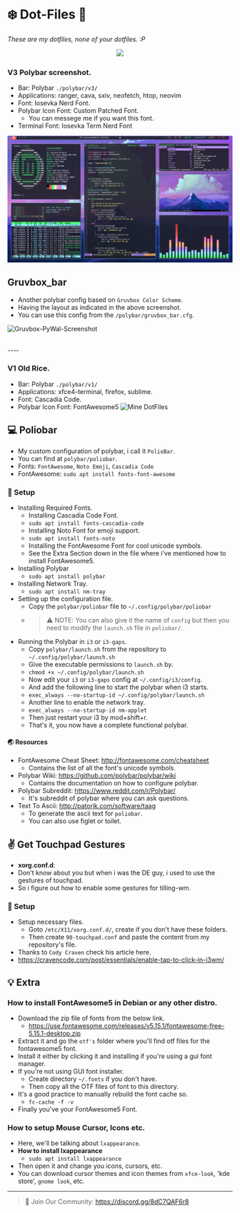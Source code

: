 # :snowflake: Dot-Files :rocket:
*These are my dotfiles, none of your dotfiles. :P*

<p align="center"><img src="https://i.imgur.com/a0qDdtI.png" /></p>


### V3 Polybar screenshot.

- Bar: Polybar `./polybar/v3/`
- Applications: ranger, cava, sxiv, neofetch, htop, neovim
- Font: Iosevka Nerd Font.
- Polybar Icon Font: Custom Patched Font.
  - You can messege me if you want this font.
- Terminal Font: Iosevka Term Nerd Font

![V3 Ricing Screenshot](screenshots/2021-01-29_1920x1080.png)

## Gruvbox_bar
- Another polybar config based on `Gruvbox Color Scheme`.
- Having the layout as indicated in the above screenshot.
- You can use this config from the `/polybar/gruvbox_bar.cfg`.

![Gruvbox-PyWal-Screenshot](screenshots/gruvbar_pink.png)


<br>
----
<br>

### V1 Old Rice.
- Bar: Polybar `./polybar/v1/`
- Applications: xfce4-terminal, firefox, sublime.
- Font: Cascadia Code.
- Polybar Icon Font: FontAwesome5
![Mine DotFiles](./screenshots/custom_polybar.png)


## :computer: Poliobar
- My custom configuration of polybar, i call it `PolioBar`.
- You can find at `polybar/poliobar`.
- Fonts: `FontAwesome`, `Noto Emoji`, `Cascadia Code`
- FontAwesome: `sudo apt install fonts-font-awesome`

### :rocket: Setup
- Installing Required Fonts.
    + Installing Cascadia Code Font.
    + `sudo apt install fonts-cascadia-code`
    + Installing Noto Font for emoji support.
    + `sudo apt install fonts-noto`
    + Installing the FontAwesome Font for cool unicode symbols.
    + See the Extra Section down in the file where i've mentioned how to install FontAwesome5.
- Installing Polybar
    + `sudo apt install polybar`
- Installing Network Tray.
    + `sudo apt install nm-tray`
- Setting up the configuration file.
    + Copy the `polybar/poliobar` file to `~/.config/polybar/poliobar`
    + > :warning: NOTE: You can also give it the name of `config` but then you need to modify the `launch.sh` file in `poliobar/`.
- Running the Polybar in `i3` or `i3-gaps`.
    + Copy `polybar/launch.sh` from the repository to  `~/.config/polybar/launch.sh`
    + Give the executable permissions to `launch.sh` by.
    + `chmod +x ~/.config/polybar/launch.sh`
    + Now edit your `i3` or `i3-gaps` config at `~/.config/i3/config`.
    + And add the following line to start the polybar when i3 starts.
    + `exec_always --no-startup-id ~/.config/polybar/launch.sh`
    + Another line to enable the network tray.
    + `exec_always --no-startup-id nm-applet`
    + Then just restart your i3 by <key>mod+shift+r</key>.
    + That's it, you now have a complete functional polybar.

#### :earth_asia: Resources
- FontAwesome Cheat Sheet: http://fontawesome.com/cheatsheet
    + Contains the list of all the font's unicode symbols.
- Polybar Wiki: https://github.com/polybar/polybar/wiki
    + Contains the documentation on how to configure polybar.
- Polybar Subreddit: https://www.reddit.com/r/Polybar/
    + It's subreddit of polybar where you can ask questions.
- Text To Ascii: http://patorjk.com/software/taag
    + To generate the ascii text for `poliobar`.
    + You can also use figlet or toilet.



## :v: Get Touchpad Gestures
- **xorg.conf.d**:
- Don't know about you but when i was the DE guy, i used to use the gestures of touchpad.
- So i figure out how to enable some gestures for tilling-wm.

### :rocket: Setup
- Setup necessary files.
    + Goto `/etc/X11/xorg.conf.d/`, create if you don't have these folders. 
    + Then create `90-touchpad.conf` and paste the content from my repository's file.
- Thanks to `Cody Craven` check his article here.
- https://cravencode.com/post/essentials/enable-tap-to-click-in-i3wm/


## :bulb: Extra

### How to install FontAwesome**5** in Debian or any other distro.
- Download the zip file of fonts from the below link.
    + https://use.fontawesome.com/releases/v5.15.1/fontawesome-free-5.15.1-desktop.zip
- Extract it and go the `otf's` folder where you'll find otf files for the fontawesome5 font.
- Install it either by clicking it and installing if you're using a gui font manager.
- If you're not using GUI font installer.
    + Create directory `~/.fonts` if you don't have.
    + Then copy all the OTF files of font to this directory.
- It's a good practice to manually rebuild the font cache so.
    + `fc-cache -f -v`
- Finally you've your FontAwesome5 Font.

### How to setup Mouse Cursor, Icons etc.
- Here, we'll be talking about `lxappearance`.
- **How to install lxappearance**
    + `sudo apt install lxappearance`
- Then open it and change you icons, cursors, etc.
- You can download cursor themes and icon themes from `xfce-look`, 'kde store', `gnome look`, etc.



----

> :speech_balloon: Join Our Community: https://discord.gg/8dC7QAF6r8
